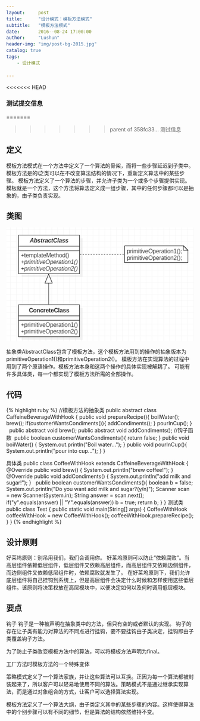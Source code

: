 ```yaml
---
layout:     post
title:      "设计模式：模板方法模式"
subtitle:   "模板方法模式"
date:       2016--08-24 17:00:00
author:     "Lushun"
header-img: "img/post-bg-2015.jpg"
catalog: true
tags:
    - 设计模式

---
```


<<<<<<< HEAD

### 测试提交信息


=======
>>>>>>> parent of 358fc33... 测试信息
## 定义


模板方法模式在一个方法中定义了一个算法的骨架，而将一些步骤延迟到子类中。模板方法是的i之类可以在不改变算法结构的情况下，重新定义算法中的某些步骤。
模板方法定义了一个算法的步骤，并允许子类为一个或多个步骤提供实现。
模板就是一个方法，这个方法将算法定义成一组步骤，其中的任何步骤都可以是抽象的，由子类负责实现。

## 类图
![](/img/in-post/post-2016-08-24/1.png)

抽象类AbstractClass包含了模板方法，这个模板方法用到的操作的抽象版本为primitiveOperation1()和primitiveOperation2()。
模板方法在实现算法的过程中用到了两个原语操作。模板方法本身和这两个操作的具体实现被解耦了。
可能有许多具体类，每一个都实现了模板方法所需的全部操作。

## 代码
{% highlight ruby %}
//模板方法的抽象类
public abstract class CaffeineBeverageWithHook {
    public void prepareRecipe(){
        boilWater();
        brew();
        if(customerWantsCondiments()){
            addCondiments();
        }
        pourInCup();
    }
 
    public abstract void brew();
    public abstract void addCondiments();
    //钩子函数 
    public boolean customerWantsCondiments(){
        return false;
    }
    public void boilWater() {
        System.out.println("Boil water...");
    }
    public void pourInCup(){
        System.out.println("pour into cup...");
    }
}

具体类
public class CoffeeWithHook extends CaffeineBeverageWithHook {
 
    @Override
    public void brew() {
        System.out.println("brew coffee!");
    }
 
    @Override
    public void addCondiments() {
        System.out.println("add milk and sugar!");
    }
 
    public boolean customerWantsCondiments(){
        boolean b = false;
        System.out.println("Do you want add milk and sugar?(y/n)");
        Scanner scan = new Scanner(System.in);
        String answer = scan.next();
        if("y".equals(answer) || "Y".equals(answer))
            b = true;
        return b;
    }
}
测试类
public class Test {
    public static void main(String[] args) {
        CoffeeWithHook coffeeWithHook = new CoffeeWithHook();
        coffeeWithHook.prepareRecipe();
    }
}
{% endhighlight %}

## 设计原则
好莱坞原则：别吊用我们，我们会调用你。
好莱坞原则可以防止“依赖腐败”。当高层组件依赖低层组件，低层组件又依赖高层组件，而高层组件又依赖边侧组件，而边侧组件又依赖低层组件时，依赖腐败就发生了。
在好莱坞原则下，我们允许底层组件将自己挂钩到系统上，但是高层组件会决定什么时候和怎样使用这些低层组件。该原则将决策权放在高层模块中，以便决定如何以及何时调用低层模块。

## 要点

钩子
钩子是一种被声明在抽象类中的方法，但只有空的或者默认的实现。
钩子的存在让子类有能力对算法的不同点进行挂钩，要不要挂钩由子类决定，挂钩即由子类覆盖钩子方法。

为了防止子类改变模板方法中的算法，可以将模板方法声明为final。

工厂方法时模板方法的一个特殊变体

策略模式定义了一个算法家族，并让这些算法可以互换。正因为每一个算法都被封装起来了，所以客户可以轻易地使用不同的算法。策略模式不是通过继承实现算法，而是通过对象组合的方式，让客户可以选择算法实现。

模板方法定义了一个算法大纲，由子类定义其中的某些步骤的内容。这样使得算法中的个别步骤可以有不同的细节，但是算法的结构依然维持不变。
